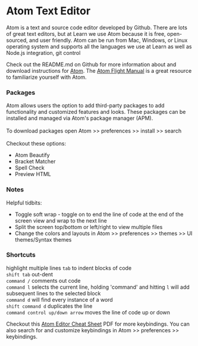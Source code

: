 # Atom Text Editor

Atom is a text and source code editor developed by Github. There are lots of great text editors, but at Learn we use Atom because it is free, open-sourced, and user friendly. Atom can be run from Mac, Windows, or Linux operating system and supports all the languages we use at Learn as well as Node.js integration, git control

Check out the README.md on Github for more information about and download instructions for <a href="https://github.com/atom/atom" target="_blank">Atom</a>. The <a href="https://flight-manual.atom.io/" target="_blank">Atom Flight Manual</a> is a great resource to familiarize yourself with Atom.

### Packages
Atom allows users the option to add third-party packages to add functionality and customized features and looks. These packages can be installed and managed via Atom's package manager (APM). <br />
<br />
To download packages open Atom >> preferences >> install >> search
<br />
<br />
Checkout these options:
<ul>
    <li>Atom Beautify</li>
    <li>Bracket Matcher</li>
    <li>Spell Check</li>
    <li>Preview HTML</li>
</ul>

### Notes
Helpful tidbits:
<ul>
    <li>Toggle soft wrap - toggle on to end the line of code at the end of the screen view and wrap to the next line</li>
    <li>Split the screen top/bottom or left/right to view multiple files</li>
    <li>Change the colors and layouts in Atom >> preferences >> themes >> UI themes/Syntax themes</li>
</ul>

### Shortcuts
highlight multiple lines `tab` to indent blocks of code <br />
`shift tab` out-dent <br />
`command /` comments out code <br />
`command l` selects the current line, holding 'command' and hitting `l` will add subsequent lines to the selected block <br />
`command d` will find every instance of a word <br />
`shift command d` duplicates the line <br />
`command control up/down arrow` moves the line of code up or down <br />

Checkout this <a href="http://d2wy8f7a9ursnm.cloudfront.net/atom-editor-cheat-sheet.pdf" target="_blank">Atom Editor Cheat Sheet</a> PDF for more keybindings. You can also search for and customize keybindings in Atom >> preferences >> keybindings.
